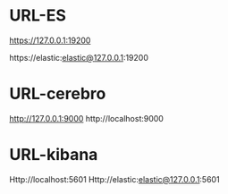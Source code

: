 # URL-ES
https://127.0.0.1:19200

https://elastic:elastic@127.0.0.1:19200


# URL-cerebro 
http://127.0.0.1:9000
http://localhost:9000

# URL-kibana
Http://localhost:5601
Http://elastic:elastic@127.0.0.1:5601





